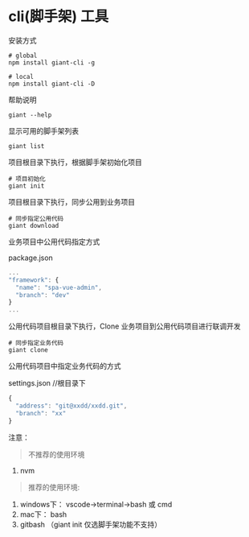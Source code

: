cli(脚手架)  工具
======

安装方式
```shell
# global
npm install giant-cli -g

# local
npm install giant-cli -D
```


帮助说明
```shell
giant --help
```

显示可用的脚手架列表
```shell
giant list
```

项目根目录下执行，根据脚手架初始化项目
```shell
# 项目初始化
giant init
```
项目根目录下执行，同步公用到业务项目
```shell
# 同步指定公用代码
giant download
```
业务项目中公用代码指定方式

package.json
```javascript
...
"framework": {
  "name": "spa-vue-admin",
  "branch": "dev"
}
...
```

公用代码项目根目录下执行，Clone 业务项目到公用代码项目进行联调开发
```shell
# 同步指定业务代码
giant clone
```
公用代码项目中指定业务代码的方式

settings.json //根目录下
```javascript
{
  "address": "git@xxdd/xxdd.git",
  "branch": "xx"
}
```

注意：

> 不推荐的使用环境
1. nvm

> 推荐的使用环境:

1. windows下： vscode->terminal->bash 或 cmd
2. mac下： bash
5. gitbash （giant init 仅选脚手架功能不支持）